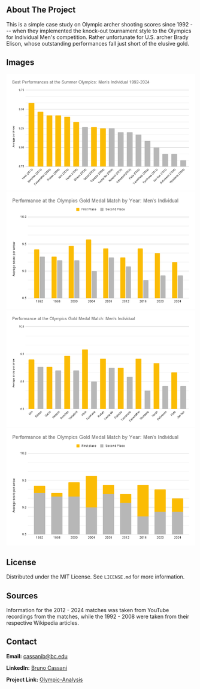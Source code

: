 ## About The Project

This is a simple case study on Olympic archer shooting scores since 1992 --- when they implemented the knock-out tournament style to the Olympics for Individual Men's competition. Rather unfortunate for U.S. archer Brady Elison, whose outstanding performances fall just short of the elusive gold.

## Images
[![S1][scst1]](https://github.com/brunocassani/Olympic-Analysis/blob/d8be64c4bd3595c7c61cab296fb5c22190c1c866/Project/Charts/Best%20performances.png)
[![S2][scst2]](https://github.com/brunocassani/Olympic-Analysis/blob/d8be64c4bd3595c7c61cab296fb5c22190c1c866/Project/Charts/Column%20chart.png)
[![S3][scst3]](https://github.com/brunocassani/Olympic-Analysis/blob/d8be64c4bd3595c7c61cab296fb5c22190c1c866/Project/Charts/Performances%2092-24.png)
[![S4][scst4]](https://github.com/brunocassani/Olympic-Analysis/blob/d8be64c4bd3595c7c61cab296fb5c22190c1c866/Project/Charts/Stacked%20chart.png)

## License

Distributed under the MIT License. See `LICENSE.md` for more information.


## Sources
Information for the 2012 - 2024 matches was taken from YouTube recordings from the matches, while the 1992 - 2008 were taken from their respective Wikipedia articles.

<!-- CONTACT -->
## Contact

**Email:** [cassanib@bc.edu](mailto:cassanib@bc.edu)

**LinkedIn:** [Bruno Cassani](https://www.linkedin.com/in/bruno-cassani-51bb95272/)

**Project Link:** [Olympic-Analysis](https://github.com/brunocassani/Olympic-Analysis)


<!-- MARKDOWN LINKS & IMAGES -->
<!-- https://www.markdownguide.org/basic-syntax/#reference-style-links -->
[scst1]: https://github.com/brunocassani/Olympic-Analysis/blob/d8be64c4bd3595c7c61cab296fb5c22190c1c866/Project/Charts/Best%20performances.png
[scst2]: https://github.com/brunocassani/Olympic-Analysis/blob/d8be64c4bd3595c7c61cab296fb5c22190c1c866/Project/Charts/Column%20chart.png
[scst3]: https://github.com/brunocassani/Olympic-Analysis/blob/d8be64c4bd3595c7c61cab296fb5c22190c1c866/Project/Charts/Performances%2092-24.png
[scst4]: https://github.com/brunocassani/Olympic-Analysis/blob/d8be64c4bd3595c7c61cab296fb5c22190c1c866/Project/Charts/Stacked%20chart.png

